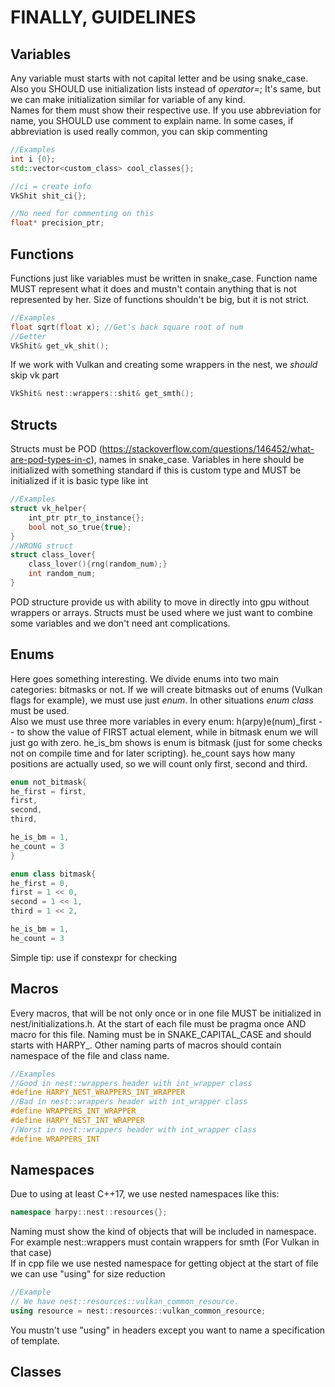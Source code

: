 ﻿# FINALLY, GUIDELINES
## Variables    
Any variable must starts with not capital letter and be using snake_case. Also you SHOULD use initialization lists instead of *operator=*; It's same, but we can make initialization similar for variable of any kind.   
Names for them must show their respective use. If you use abbreviation for name, you SHOULD use comment to explain name. In some cases, if abbreviation is used really common, you can skip commenting
```c++
//Examples
int i {0};
std::vector<custom_class> cool_classes{};

//ci = create info
VkShit shit_ci{};

//No need for commenting on this
float* precision_ptr;
```

## Functions
Functions just like variables must be written in snake_case. Function name MUST represent what it does and mustn't contain anything that is not represented by her. Size of functions shouldn't be big, but it is not strict. 

```c++
//Examples
float sqrt(float x); //Get's back square root of num
//Getter
VkShit& get_vk_shit(); 
```

If we work with Vulkan and creating some wrappers in the nest, we *should* skip vk part
```c++
VkShit& nest::wrappers::shit& get_smth();
```

## Structs
Structs must be POD (https://stackoverflow.com/questions/146452/what-are-pod-types-in-c), names in snake_case. Variables in here should be initialized with something standard if this is custom type and MUST be initialized if it is basic type like int
```c++
//Examples
struct vk_helper{
    int_ptr ptr_to_instance{};
    bool not_so_true{true};
}
//WRONG struct
struct class_lover{
    class_lover(){rng(random_num);}
    int random_num;
}
```
POD structure provide us with ability to move in directly into gpu without wrappers or arrays. Structs must be used where we just want to combine some variables and we don't need ant complications.

## Enums
Here goes something interesting. We divide enums into two main categories: bitmasks or not. If we will create bitmasks out of enums (Vulkan flags for example), we must use just *enum*. In other situations *enum class* must be used.   
Also we must use three more variables in every enum: h(arpy)e(num)_first -- to show the value of FIRST actual element, while in bitmask enum we will just go with zero. he_is_bm shows is enum is bitmask (just for some checks not on compile time and for later scripting). he_count says how many positions are actually used, so we will count only first, second and third.
```c++
enum not_bitmask{
he_first = first,
first,
second,
third,

he_is_bm = 1,
he_count = 3
}

enum class bitmask{
he_first = 0,
first = 1 << 0,
second = 1 << 1, 
third = 1 << 2,

he_is_bm = 1,
he_count = 3
```
Simple tip: use if constexpr for checking   

## Macros
Every macros, that will be not only once or in one file MUST be initialized in nest/initializations.h. At the start of each file must be pragma once AND macro for this file. Naming must be in SNAKE_CAPITAL_CASE and should starts with HARPY_. Other naming parts of macros should contain namespace of the file and class name.
```c++
//Examples
//Good in nest::wrappers header with int_wrapper class
#define HARPY_NEST_WRAPPERS_INT_WRAPPER
//Bad in nest::wrappers header with int_wrapper class
#define WRAPPERS_INT_WRAPPER
#define HARPY_NEST_INT_WRAPPER
//Worst in nest::wrappers header with int_wrapper class
#define WRAPPERS_INT
```

## Namespaces
Due to using at least C++17, we use nested namespaces like this:
```c++
namespace harpy::nest::resources{};
```
Naming must show the kind of objects that will be included in namespace. For example nest::wrappers must contain wrappers for smth (For Vulkan in that case)   
If in cpp file we use nested namespace for getting object at the start of file we can use "using" for size reduction
```c++
//Example
// We have nest::resources::vulkan_common_resource.
using resource = nest::resources::vulkan_common_resource;
```
You mustn't use "using" in headers except you want to name a specification of template.

## Classes

